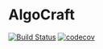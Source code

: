 # AlgoCraft
[![Build Status](https://travis-ci.com/jenkobud/AlgoCraft.svg?token=1i73soRzhJqe92x97Xiv&branch=master)](https://travis-ci.com/jenkobud/AlgoCraft)
[![codecov](https://codecov.io/gh/jenkobud/AlgoCraft/branch/master/graph/badge.svg?token=HD7Vos800g)](https://codecov.io/gh/jenkobud/AlgoCraft)
